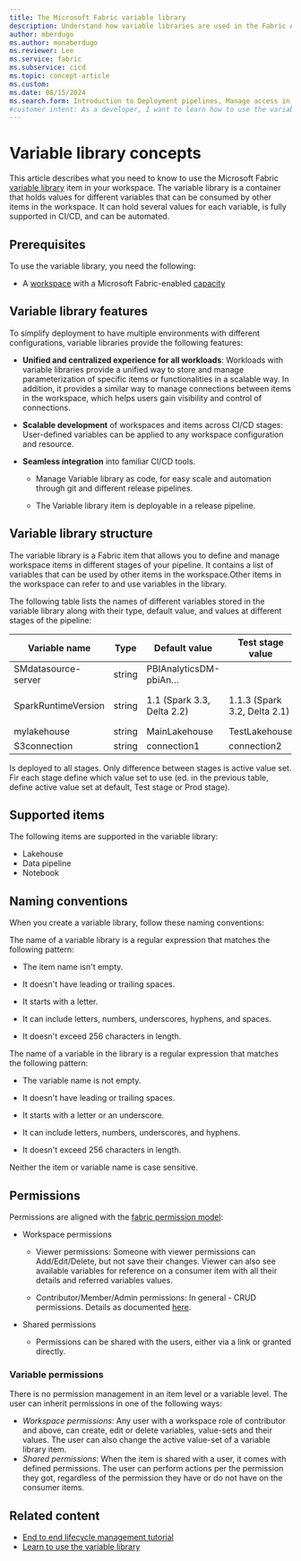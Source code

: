 ```yaml
---
title: The Microsoft Fabric variable library
description: Understand how variable libraries are used in the Fabric Application lifecycle management (ALM) tool.
author: mberdugo
ms.author: monaberdugo
ms.reviewer: Lee
ms.service: fabric
ms.subservice: cicd
ms.topic: concept-article
ms.custom:
ms.date: 08/15/2024
ms.search.form: Introduction to Deployment pipelines, Manage access in Deployment pipelines, Deployment pipelines operations
#customer intent: As a developer, I want to learn how to use the variable library item in the Microsoft Fabric Application lifecycle management (ALM) tool, so that I can manage my content lifecycle.
---
```


# Variable library concepts

This article describes what you need to know to use the Microsoft Fabric [variable library](./variable-library-overview.md) item in your workspace. The variable library is a container that holds values for different variables that can be consumed by other items in the workspace. It can hold several values for each variable, is fully supported in CI/CD, and can be automated.

## Prerequisites

To use the variable library, you need the following:

* A [workspace](../../get-started/create-workspaces.md) with a Microsoft Fabric-enabled [capacity](../../enterprise/licenses.md#capacity)

## Variable library features

To simplify deployment to have multiple environments with different configurations, variable libraries provide the following features:

* **Unified and centralized experience for all workloads**: Workloads with variable libraries provide a unified way to store and manage parameterization of specific items or functionalities in a scalable way. In addition, it provides a similar way to manage connections between items in the workspace, which helps users gain visibility and control of connections.

* **Scalable development** of workspaces and items across CI/CD stages: User-defined variables can be applied to any workspace configuration and resource.

* **Seamless integration** into familiar CI/CD tools.

  * Manage Variable library as code, for easy scale and automation through git and different release pipelines.  

  * The Variable library item is deployable in a release pipeline.

<!--- * Ability to manage internal connections. --->

## Variable library structure

The variable library is a Fabric item that allows you to define and manage workspace items in different stages of your pipeline. It contains a list of variables that can be used by other items in the workspace.Other items in the workspace can refer to and use variables in the library.

The following table lists the names of different variables stored in the variable library along with their type, default value, and values at different stages of the pipeline:

| Variable name | Type | Default value | Test stage value| Prod stage value |
| --- | --- | --- | --- | --- |
| SMdatasource-server | string | PBIAnalyticsDM-pbiAn… | <default> | PBIAnalyticsP |
|SparkRuntimeVersion | string | 1.1 (Spark 3.3, Delta 2.2) | 1.1.3 (Spark 3.2, Delta 2.1) | 1.2 (Spark 4.1, Delta 3.2) |
| mylakehouse | string | MainLakehouse | TestLakehouse | <default> |
| S3connection | string | connection1 | connection2 | connection3 |



Is deployed to all stages. Only difference between stages is active value set. Fir each stage define which value set to use (ed. in the previous table, define active value set at default, Test stage or Prod stage).

## Supported items

The following items are supported in the variable library:

- Lakehouse
- Data pipeline
- Notebook

## Naming conventions

When you create a variable library, follow these naming conventions:

The name of a variable library is a regular expression that matches the following pattern:

* The item name isn't empty.

* It doesn't have leading or trailing spaces.

* It starts with a letter.

* It can include letters, numbers, underscores, hyphens, and spaces.

* It doesn't exceed 256 characters in length.

The name of a variable in the library is a regular expression that matches the following pattern:

* The variable name is not empty.

* It doesn't have leading or trailing spaces.

* It starts with a letter or an underscore.

* It can include letters, numbers, underscores, and hyphens.

* It doesn't exceed 256 characters in length.

Neither the item or variable name is case sensitive.



## Permissions

Permissions are aligned with the [fabric permission model]((../../get-started/roles-workspaces.md#microsoft-fabric-workspace-roles)):

* Workspace permissions

  * Viewer permissions: Someone with viewer permissions can Add/Edit/Delete, but not save their changes. Viewer can also see available variables for reference on a consumer item with all their details and referred variables values.

  * Contributor/Member/Admin permissions: In general - CRUD permissions. Details as documented [here](../../get-started/roles-workspaces.md#microsoft-fabric-workspace-roles).

* Shared permissions

  * Permissions can be shared with the users, either via a link or granted directly.

### Variable permissions

There is no permission management in an item level or a variable level. The user can inherit permissions in one of the following ways:

* *Workspace permissions*: Any user with a workspace role of contributor and above, can create, edit or delete variables, value-sets and their values. The user can also change the active value-set of a variable library item.
* *Shared permissions*: When the item is shared with a user, it comes with defined permissions. The user can perform actions per the permission they got, regardless of the permission they have or do not have on the consumer items.

## Related content

- [End to end lifecycle management tutorial](./cicd-tutorial.md)
- [Learn to use the variable library](./get-started-with-variable-libraries.md)